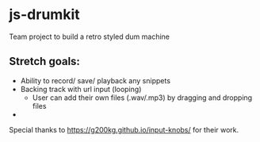 # js-drumkit

Team project to build a retro styled dum machine



## Stretch goals:
+ Ability to record/ save/ playback any snippets
+ Backing track with url input (looping)
    - User can add their own files (.wav/.mp3) by dragging and dropping files
+ 

Special thanks to https://g200kg.github.io/input-knobs/ for their work.

